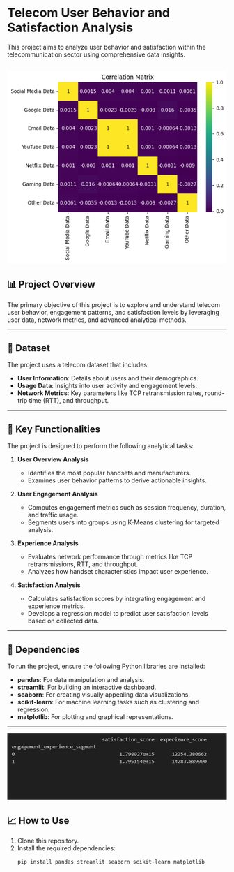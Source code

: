 # Telecom User Behavior and Satisfaction Analysis

This project aims to analyze user behavior and satisfaction within the telecommunication sector using comprehensive data insights.

![Publishing Time Analysis](https://raw.githubusercontent.com/Ofgeha-Gelana/telco-profitability-study/refs/heads/main/src/output.png)
---

## 📊 **Project Overview**
The primary objective of this project is to explore and understand telecom user behavior, engagement patterns, and satisfaction levels by leveraging user data, network metrics, and advanced analytical methods.

---

## 📂 **Dataset**
The project uses a telecom dataset that includes:
- **User Information**: Details about users and their demographics.
- **Usage Data**: Insights into user activity and engagement levels.
- **Network Metrics**: Key parameters like TCP retransmission rates, round-trip time (RTT), and throughput.

---

## 🚀 **Key Functionalities**
The project is designed to perform the following analytical tasks:

1. **User Overview Analysis**
   - Identifies the most popular handsets and manufacturers.
   - Examines user behavior patterns to derive actionable insights.

2. **User Engagement Analysis**
   - Computes engagement metrics such as session frequency, duration, and traffic usage.
   - Segments users into groups using K-Means clustering for targeted analysis.

3. **Experience Analysis**
   - Evaluates network performance through metrics like TCP retransmissions, RTT, and throughput.
   - Analyzes how handset characteristics impact user experience.

4. **Satisfaction Analysis**
   - Calculates satisfaction scores by integrating engagement and experience metrics.
   - Develops a regression model to predict user satisfaction levels based on collected data.

---

## 🔧 **Dependencies**
To run the project, ensure the following Python libraries are installed:
- **pandas**: For data manipulation and analysis.
- **streamlit**: For building an interactive dashboard.
- **seaborn**: For creating visually appealing data visualizations.
- **scikit-learn**: For machine learning tasks such as clustering and regression.
- **matplotlib**: For plotting and graphical representations.

---

![publishing](https://raw.githubusercontent.com/Ofgeha-Gelana/telco-profitability-study/refs/heads/main/src/average%20satisfaction.png)

## 📈 **How to Use**
1. Clone this repository.
2. Install the required dependencies:
   ```bash
   pip install pandas streamlit seaborn scikit-learn matplotlib
